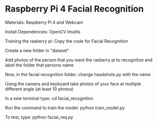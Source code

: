 # Raspberry Pi 4 Facial Recognition


Materials: Raspberry Pi 4 and Webcam


Install Dependencies:
OpenCV
Imutils


Training the rasberry pi:
Copy the code for Facial Recognition

Create a new folder in "dataset"

Add photos of the person that you want the rasberry pi to recognitize and label the folder that persons name

Now, in the facial recognition folder, change headshots.py with the name

Using the camera and keyboard take photos of your face at multiple different angle (at least 10 photos)

In a new terminal type:
cd facial_recognition

Run the command to train the model:
python train_model.py

To test, type:
python facial_req.py



